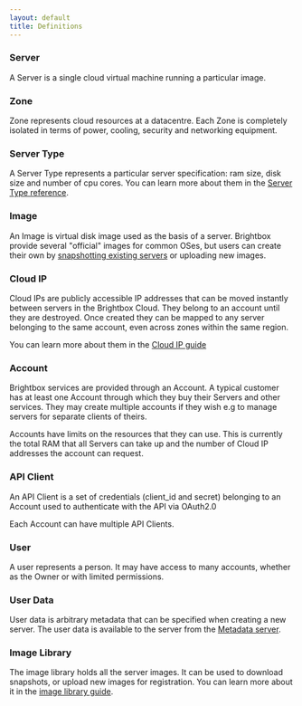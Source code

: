 ```yaml
---
layout: default
title: Definitions
---
```


### Server
A Server is a single cloud virtual machine running a particular
image.


### Zone

Zone represents cloud resources at a datacentre. Each Zone is
completely isolated in terms of power, cooling, security and
networking equipment.


### Server Type

A Server Type represents a particular server specification: ram size,
disk size and number of cpu cores.  You can learn more about them in
the [Server Type reference](/references/server-types.html).

### Image

An Image is virtual disk image used as the basis of a
server. Brightbox provide several "official" images for common OSes,
but users can create their own by
[snapshotting existing servers](/guides/cli/create-a-snapshot.html) or
uploading new images.


### Cloud IP

Cloud IPs are publicly accessible IP addresses that can be moved
instantly between servers in the Brightbox Cloud. They belong to an
account until they are destroyed. Once created they can be mapped to
any server belonging to the same account, even across zones within the
same region.

You can learn more about them in the
[Cloud IP guide](/guides/cli/cloud-ips.html)

### Account

Brightbox services are provided through an Account. A typical customer
has at least one Account through which they buy their Servers and
other services. They may create multiple accounts if they wish e.g to
manage servers for separate clients of theirs.

Accounts have limits on the resources that they can use. This is
currently the total RAM that all Servers can take up and the number of
Cloud IP addresses the account can request.


### API Client

An API Client is a set of credentials (client_id and secret) belonging
to an Account used to authenticate with the API via OAuth2.0

Each Account can have multiple API Clients.


### User

A user represents a person. It may have access to many accounts,
whether as the Owner or with limited permissions.


### User Data

User data is arbitrary metadata that can be specified when creating a
new server. The user data is available to the server from the [Metadata
server](/guides/cli/user-data.html).


### Image Library

The image library holds all the server images. It can be used to
download snapshots, or upload new images for registration. You can
learn more about it in the
[image library guide](/guides/cli/image-library.html).


